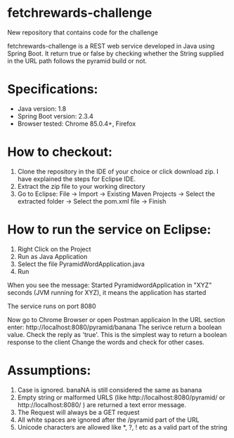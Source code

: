# fetchrewards-challenge
New repository that contains code for the challenge

fetchrewards-challenge is a REST web service developed in Java using Spring Boot. It return true or false by checking whether the String supplied in the URL path follows the pyramid build or not.

# Specifications:
- Java version: 1.8
- Spring Boot version: 2.3.4
- Browser tested:  Chrome 85.0.4+, Firefox

# How to checkout:
1. Clone the repository in the IDE of your choice or click download zip. I have explained the steps for Eclipse IDE.
2. Extract the zip file to your working directory
3. Go to Eclipse: File -> Import -> Existing Maven Projects -> Select the extracted folder -> Select the pom.xml file -> Finish

# How to run the service on Eclipse:
1. Right Click on the Project
2. Run as Java Application
3. Select the file PyramidWordApplication.java
4. Run

When you see the message: Started PyramidwordApplication in "XYZ" seconds (JVM running for XYZ), it means the application has started

The service runs on port 8080

Now go to Chrome Browser or open Postman applicaion
In the URL section enter: http://localhost:8080/pyramid/banana
The serivce return a boolean value. Check the reply as 'true'. This is the simplest way to return a boolean response to the client
Change the words and check for other cases.

# Assumptions:
1. Case is ignored. banaNA is still considered the same as banana
2. Empty string or malformed URLS (like http://localhost:8080/pyramid/ or http://localhost:8080/ ) are returned a text error message.
3. The Request will always be a GET request
4. All white spaces are ignored after the /pyramid part of the URL
5. Unicode characters are allowed like *, ?, ! etc as a valid part of the string


